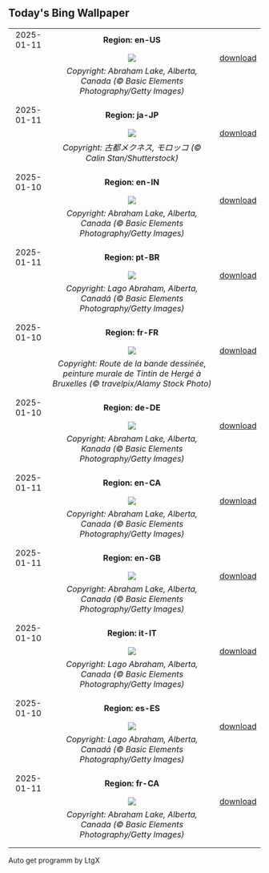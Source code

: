 ## Today's Bing Wallpaper
|      |      |      |
| :----: | :----: | :----: |
|2025-01-11|**Region: en-US**||
||![](https://www.bing.com/th?id=OHR.BubbleLake_EN-US6558545411_UHD.jpg&pid=hp&w=1152&h=648&rs=1&c=4)| [download](https://www.bing.com/th?id=OHR.BubbleLake_EN-US6558545411_UHD.jpg)|
||*Copyright: Abraham Lake, Alberta, Canada (© Basic Elements Photography/Getty Images)*
||
|||
|2025-01-11|**Region: ja-JP**||
||![](https://www.bing.com/th?id=OHR.MeknesMorocco_JA-JP3587132795_UHD.jpg&pid=hp&w=1152&h=648&rs=1&c=4)| [download](https://www.bing.com/th?id=OHR.MeknesMorocco_JA-JP3587132795_UHD.jpg)|
||*Copyright: 古都メクネス, モロッコ (© Calin Stan/Shutterstock)*
||
|||
|2025-01-10|**Region: en-IN**||
||![](https://www.bing.com/th?id=OHR.BubbleLake_EN-IN4983583688_UHD.jpg&pid=hp&w=1152&h=648&rs=1&c=4)| [download](https://www.bing.com/th?id=OHR.BubbleLake_EN-IN4983583688_UHD.jpg)|
||*Copyright: Abraham Lake, Alberta, Canada (© Basic Elements Photography/Getty Images)*
||
|||
|2025-01-11|**Region: pt-BR**||
||![](https://www.bing.com/th?id=OHR.BubbleLake_PT-BR9346398938_UHD.jpg&pid=hp&w=1152&h=648&rs=1&c=4)| [download](https://www.bing.com/th?id=OHR.BubbleLake_PT-BR9346398938_UHD.jpg)|
||*Copyright: Lago Abraham, Alberta, Canadá (© Basic Elements Photography/Getty Images)*
||
|||
|2025-01-10|**Region: fr-FR**||
||![](https://www.bing.com/th?id=OHR.DayTintin_FR-FR9740389196_UHD.jpg&pid=hp&w=1152&h=648&rs=1&c=4)| [download](https://www.bing.com/th?id=OHR.DayTintin_FR-FR9740389196_UHD.jpg)|
||*Copyright: Route de la bande dessinée, peinture murale de Tintin de Hergé à Bruxelles (© travelpix/Alamy Stock Photo)*
||
|||
|2025-01-10|**Region: de-DE**||
||![](https://www.bing.com/th?id=OHR.BubbleLake_DE-DE3603764208_UHD.jpg&pid=hp&w=1152&h=648&rs=1&c=4)| [download](https://www.bing.com/th?id=OHR.BubbleLake_DE-DE3603764208_UHD.jpg)|
||*Copyright: Abraham Lake, Alberta, Kanada (© Basic Elements Photography/Getty Images)*
||
|||
|2025-01-11|**Region: en-CA**||
||![](https://www.bing.com/th?id=OHR.BubbleLake_EN-CA0662387726_UHD.jpg&pid=hp&w=1152&h=648&rs=1&c=4)| [download](https://www.bing.com/th?id=OHR.BubbleLake_EN-CA0662387726_UHD.jpg)|
||*Copyright: Abraham Lake, Alberta, Canada (© Basic Elements Photography/Getty Images)*
||
|||
|2025-01-11|**Region: en-GB**||
||![](https://www.bing.com/th?id=OHR.BubbleLake_EN-GB9269932898_UHD.jpg&pid=hp&w=1152&h=648&rs=1&c=4)| [download](https://www.bing.com/th?id=OHR.BubbleLake_EN-GB9269932898_UHD.jpg)|
||*Copyright: Abraham Lake, Alberta, Canada (© Basic Elements Photography/Getty Images)*
||
|||
|2025-01-10|**Region: it-IT**||
||![](https://www.bing.com/th?id=OHR.BubbleLake_IT-IT6583176586_UHD.jpg&pid=hp&w=1152&h=648&rs=1&c=4)| [download](https://www.bing.com/th?id=OHR.BubbleLake_IT-IT6583176586_UHD.jpg)|
||*Copyright: Lago Abraham, Alberta, Canada (© Basic Elements Photography/Getty Images)*
||
|||
|2025-01-10|**Region: es-ES**||
||![](https://www.bing.com/th?id=OHR.BubbleLake_ES-ES9230701084_UHD.jpg&pid=hp&w=1152&h=648&rs=1&c=4)| [download](https://www.bing.com/th?id=OHR.BubbleLake_ES-ES9230701084_UHD.jpg)|
||*Copyright: Lago Abraham, Alberta, Canadá (© Basic Elements Photography/Getty Images)*
||
|||
|2025-01-11|**Region: fr-CA**||
||![](https://www.bing.com/th?id=OHR.BubbleLake_FR-CA9239282306_UHD.jpg&pid=hp&w=1152&h=648&rs=1&c=4)| [download](https://www.bing.com/th?id=OHR.BubbleLake_FR-CA9239282306_UHD.jpg)|
||*Copyright: Abraham Lake, Alberta, Canada (© Basic Elements Photography/Getty Images)*
||
|||

Auto get programm by LtgX
